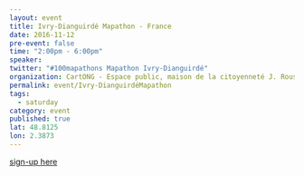 ```yaml
---
layout: event
title: Ivry-Dianguirdé Mapathon - France
date: 2016-11-12
pre-event: false
time: "2:00pm - 6:00pm"
speaker: 
twitter: "#100mapathons Mapathon Ivry-Dianguirdé"
organization: CartONG - Espace public, maison de la citoyenneté J. Rousseau
permalink: event/Ivry-DianguirdéMapathon
tags: 
  - saturday
category: event
published: true
lat: 48.8125
lon: 2.3873
---
```


[sign-up here](https://www.eventbrite.fr/e/billets-mapathon-missing-maps-dianguirde-mali-jumelee-avec-ivry-sur-seine-94-29054349341)
